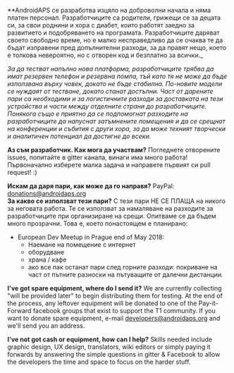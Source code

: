 **AndroidAPS се разработва изцяло на доброволни начала и няма платен персонал. Разработчиците са родители, грижещи се за децата си, за свои роднини и хора с диабет, които работят заедно за развитието и подобряването на програмата. Разработчиците даряват своето свободно време, но е малко несправедливо да се очаква те да бъдат изправени пред допълнителни разходи, за да правят нещо, което е толкова невероятно, но с отворен код и безплатно за всички._

_За да тестват напълно нова платформа, разработчиците трябва да имат резервен телефон и резервна помпа, тъй като тя не може да бъде използвана върху човек, докато не бъде стабилна. По-новите модели се нуждаят от тестване, докато станат достъпни. Част от дарените пари са необходими и за логистичните разходи за доставката на тези устройства и части между отделните страни до разработчиците. Понякога също е приятно да се подпомогнат разходите на разработчиците да напуснат затъмнените помещения и да се срещнат на конференции и събития с други хора, за да може техният творчески и аналитичен потенциал да достигне до всеки._

**Аз съм разработчик. Как мога да участвам?**  Погледнете отворените issues, попитайте в gitter канала, винаги има много работа! 
Първоначално изберете малка задача и направете първият си pull request! :)

**Искам да даря пари, как може да го направя?**  PayPal: donations@androidaps.org  
**За какво се използват тези пари?** С тези пари НЕ СЕ ПЛАЩА на никого за неговата работа. Те се използват за намаляване на разходите за разработчиците при организиране на срещи. Опитваме се да бъдем много прозрачни. Това е, което понастоящем е планирано: 
  * European Dev Meetup in Prague end of May 2018:
    * Наемане на помещение с интернет
    * оборудване
    * храна / кафе
    * ако все пак останат пари след горните разходи: покриване на част от пътните разноски на пътуващите от далечни дистанции. 

**I've got spare equipment, where do I send it?** We are currently collecting "will be provided later" to begin distributing them for testing. At the end of the process, any leftover equipment will be donated to one of the Pay-it-Forward facebook groups that exist to support the T1 community. If you want to donate spare equipment, e-mail developers@androidaps.org and we'll send you an address.

**I've not got cash or equipment, how can I help?** Skills needed include graphic design, UX design, translators, wiki editors or simply paying it forwards by answering the simple questions in gitter & Facebook to allow the developers the time and space to focus on the harder stuff.